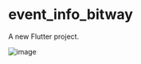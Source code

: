 # event_info_bitway

A new Flutter project.

![image](https://github.com/abhishtshankar/event_info_bitway/assets/71582884/d18b207f-ce09-4d64-bcec-587a353249fb)
